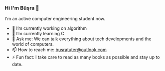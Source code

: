 ### Hi I'm Büşra 👋

I'm an active computer engineering student now.

- 🔭 I’m currently working on algorithm
- 🌱 I’m currently learning C 
- 💬 Ask me: We can talk everything about tech developments and the world of computers. 
- 📫 How to reach me: busratuter@outlook.com
- ⚡ Fun fact: I take care to read as many books as possible and stay up to date.
